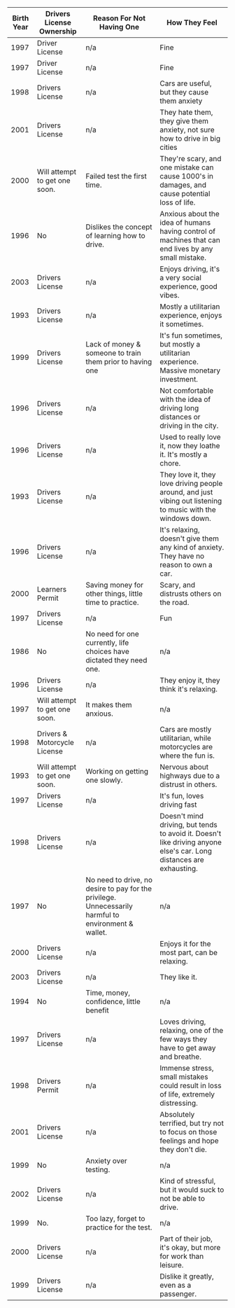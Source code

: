 |Birth Year|Drivers License Ownership|Reason For Not Having One|How They Feel|
|----|-----|----------|----|
|1997|Driver License|n/a|Fine|
|1997|Driver License|n/a|Fine|
|1998|Drivers License|n/a|Cars are useful, but they cause them anxiety|
|2001|Drivers License|n/a|They hate them, they give them anxiety, not sure how to drive in big cities|
|2000|Will attempt to get one soon.|Failed test the first time.|They're scary, and one mistake can cause 1000's in damages, and cause potential loss of life.|
|1996|No|Dislikes the concept of learning how to drive.|Anxious about the idea of humans having control of machines that can end lives by any small mistake.|
|2003|Drivers License|n/a|Enjoys driving, it's a very social experience, good vibes.|
|1993|Drivers License|n/a|Mostly a utilitarian experience, enjoys it sometimes.|
|1999|Drivers License|Lack of money & someone to train them prior to having one|It's fun sometimes, but mostly a utilitarian experience. Massive monetary investment.|
|1996|Drivers License|n/a|Not comfortable with the idea of driving long distances or driving in the city.|
|1996|Drivers License|n/a|Used to really love it, now they loathe it. It's mostly a chore.|
|1993|Drivers License|n/a|They love it, they love driving people around, and just vibing out listening to music with the windows down.|
|1996|Drivers License|n/a|It's relaxing, doesn't give them any kind of anxiety. They have no reason to own a car.|
|2000|Learners Permit|Saving money for other things, little time to practice.|Scary, and distrusts others on the road.|
|1997|Drivers License|n/a|Fun|
|1986|No|No need for one currently, life choices have dictated they need one.|n/a|
|1996|Drivers License|n/a|They enjoy it, they think it's relaxing.|
|1997|Will attempt to get one soon.|It makes them anxious.|n/a|
|1998|Drivers & Motorcycle License|n/a|Cars are mostly utilitarian, while motorcycles are where the fun is.|
|1993|Will attempt to get one soon.|Working on getting one slowly.|Nervous about highways due to a distrust in others.|
|1997|Drivers License|n/a|It's fun, loves driving fast|
|1998|Drivers License|n/a|Doesn't mind driving, but tends to avoid it. Doesn't like driving anyone else's car. Long distances are exhausting.|
|1997|No|No need to drive, no desire to pay for the privilege. Unnecessarily harmful to environment & wallet.|n/a|
|2000|Drivers License|n/a|Enjoys it for the most part, can be relaxing.|
|2003|Drivers License|n/a|They like it.|
|1994|No|Time, money, confidence, little benefit|n/a|
|1997|Drivers License|n/a|Loves driving, relaxing, one of the few ways they have to get away and breathe.|
|1998|Drivers Permit|n/a|Immense stress, small mistakes could result in loss of life, extremely distressing.|
|2001|Drivers License|n/a|Absolutely terrified, but try not to focus on those feelings and hope they don't die.|
|1999|No|Anxiety over testing.|n/a|
|2002|Drivers License|n/a|Kind of stressful, but it would suck to not be able to drive.|
|1999|No.|Too lazy, forget to practice for the test.|n/a|
|2000|Drivers License|n/a|Part of their job, it's okay, but more for work than leisure.|
|1999|Drivers License|n/a|Dislike it greatly, even as a passenger.|